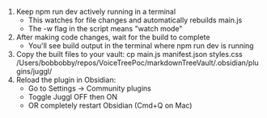 1. Keep npm run dev actively running in a terminal
   - This watches for file changes and automatically rebuilds main.js
   - The -w flag in the script means "watch mode"
2. After making code changes, wait for the build to complete
   - You'll see build output in the terminal where npm run dev is running
3. Copy the built files to your vault:
   cp main.js manifest.json styles.css /Users/bobbobby/repos/VoiceTreePoc/markdownTreeVault/.obsidian/plugins/juggl/
4. Reload the plugin in Obsidian:
   - Go to Settings → Community plugins
   - Toggle Juggl OFF then ON
   - OR completely restart Obsidian (Cmd+Q on Mac)
